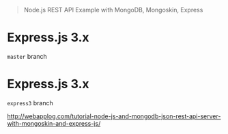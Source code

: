 > Node.js REST API Example with MongoDB, Mongoskin, Express

# Express.js 3.x

`master` branch

# Express.js 3.x

`express3` branch

<http://webapplog.com/tutorial-node-js-and-mongodb-json-rest-api-server-with-mongoskin-and-express-js/>

